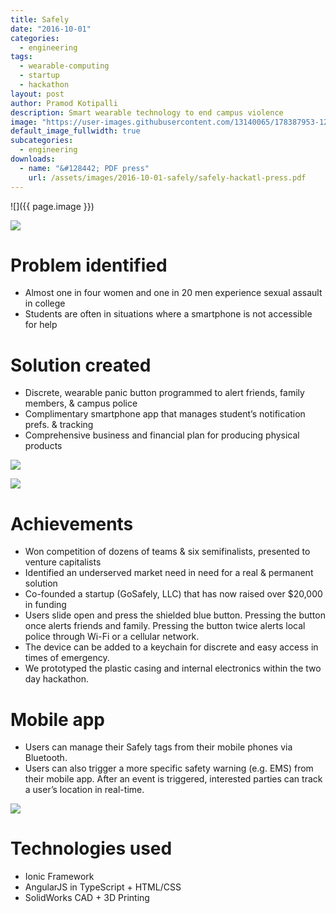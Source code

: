 ```yaml
---
title: Safely
date: "2016-10-01"
categories:
  - engineering
tags:
  - wearable-computing
  - startup
  - hackathon
layout: post
author: Pramod Kotipalli
description: Smart wearable technology to end campus violence
image: "https://user-images.githubusercontent.com/13140065/178387953-1276f874-de4a-4aeb-8887-fec4da7c3a43.png"
default_image_fullwidth: true
subcategories:
  - engineering
downloads:
  - name: "&#128442; PDF press"
    url: /assets/images/2016-10-01-safely/safely-hackatl-press.pdf
---
```


![]({{ page.image }})

![](https://user-images.githubusercontent.com/13140065/178388039-f1097256-8f42-430d-9a5f-8db195a0fb80.png)

# Problem identified

- Almost one in four women and one in 20 men experience
  sexual assault in college
- Students are often in situations where a smartphone is not
  accessible for help

# Solution created

- Discrete, wearable panic button programmed to alert
  friends, family members, & campus police
- Complimentary smartphone app that manages student’s
  notification prefs. & tracking
- Comprehensive business and financial plan for producing
  physical products

![](https://user-images.githubusercontent.com/13140065/178388088-32ea8e9f-f095-4059-99de-2dec9698cd16.png)

![](https://user-images.githubusercontent.com/13140065/178388111-3a87779b-d784-455e-b833-79c934ec4314.png)

# Achievements

- Won competition of dozens of teams & six semifinalists,
  presented to venture capitalists
- Identified an underserved market need in need for a real &
  permanent solution
- Co-founded a startup (GoSafely, LLC) that has now raised
  over $20,000 in funding
- Users slide open and press the shielded blue button.
  Pressing the button once alerts friends and family.
  Pressing the button twice alerts local police through
  Wi-Fi or a cellular network.
- The device can be added to a keychain for discrete and
  easy access in times of emergency.
- We prototyped the plastic casing and internal electronics
  within the two day hackathon.

# Mobile app

- Users can manage their Safely tags from their mobile
  phones via Bluetooth.
- Users can also trigger a more specific safety warning
  (e.g. EMS) from their mobile app. After an event is
  triggered, interested parties can track a user’s location
  in real-time.

![](https://user-images.githubusercontent.com/13140065/178388141-24b09e33-82eb-4b7f-8a55-ece4aa96e02f.png)

# Technologies used

- Ionic Framework
- AngularJS in TypeScript + HTML/CSS
- SolidWorks CAD + 3D Printing
